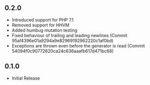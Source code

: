 ## 0.2.0

- Introduced support for PHP 7.1
- Removed support for HHVM
- Added humbug mutation testing
- Fixed behaviour of trailing and leading newlines (Commit 95af4396e01a9294a9e82969192962220c1af0bd)
- Exceptions are thrown even before the generator is read (Commit 54094f0c90772620ca24c636aaafb617d471bc68)

## 0.1.0

- Initial Release


